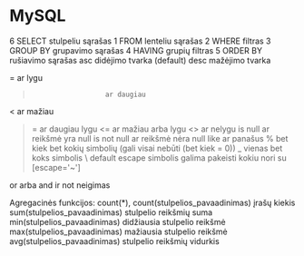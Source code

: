 # MySQL



6       SELECT          stulpeliu sąrašas
1       FROM            lenteliu sąrašas
2       WHERE           filtras
3		GROUP BY 		grupavimo sąrašas
4		HAVING			grupių filtras
5       ORDER BY        rušiavimo sąrašas
		asc	didėjimo tvarka (default)
		desc	mažėjimo tvarka

=                       ar lygu
>                       ar daugiau
<                       ar mažiau
>=                      ar daugiau lygu
<=                      ar mažiau arba lygu
<>                      ar nelygu
is null                 ar reikšmė yra null
is not null             ar reikšmė nėra null
like                    ar panašus
	%		bet kiek bet kokių simbolių (gali visai nebūti (bet kiek = 0))
	_		vienas bet koks simbolis
	\		default escape simbolis galima pakeisti kokiu nori su [escape='~']


or                      arba
and                     ir
not                     neigimas

Agregacinės funkcijos:
count(*), count(stulpelios_pavaadinimas)	įrašų kiekis
sum(stulpelios_pavaadinimas)			stulpelio reikšmių suma
min(stulpelios_pavaadinimas)			didžiausia stulpelio reikšmė
max(stulpelios_pavaadinimas)			mažiausia stulpelio reikšmė
avg(stulpelios_pavaadinimas)			stulpelio reikšmių vidurkis



